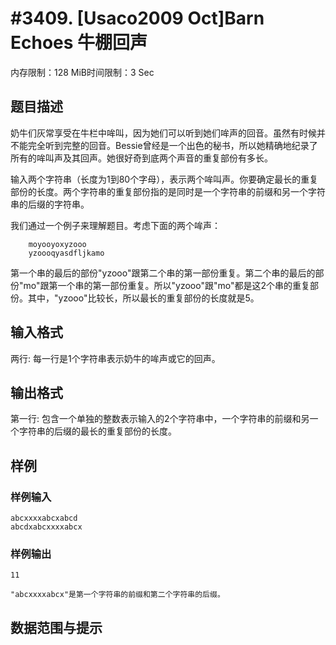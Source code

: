 # #3409. [Usaco2009 Oct]Barn Echoes 牛棚回声

内存限制：128 MiB时间限制：3 Sec

## 题目描述

奶牛们灰常享受在牛栏中哞叫，因为她们可以听到她们哞声的回音。虽然有时候并不能完全听到完整的回音。Bessie曾经是一个出色的秘书，所以她精确地纪录了所有的哞叫声及其回声。她很好奇到底两个声音的重复部份有多长。 

输入两个字符串（长度为1到80个字母），表示两个哞叫声。你要确定最长的重复部份的长度。两个字符串的重复部份指的是同时是一个字符串的前缀和另一个字符串的后缀的字符串。 

我们通过一个例子来理解题目。考虑下面的两个哞声： 

        moyooyoxyzooo
        yzoooqyasdfljkamo
    

第一个串的最后的部份"yzooo"跟第二个串的第一部份重复。第二个串的最后的部份"mo"跟第一个串的第一部份重复。所以"yzooo"跟"mo"都是这2个串的重复部份。其中，"yzooo"比较长，所以最长的重复部份的长度就是5。 

## 输入格式

两行: 每一行是1个字符串表示奶牛的哞声或它的回声。

 

## 输出格式

第一行: 包含一个单独的整数表示输入的2个字符串中，一个字符串的前缀和另一个字符串的后缀的最长的重复部份的长度。

## 样例

### 样例输入

    
    
    abcxxxxabcxabcd 
    abcdxabcxxxxabcx 
    
    

### 样例输出

    
    11 
    
    "abcxxxxabcx"是第一个字符串的前缀和第二个字符串的后缀。 
    
    

## 数据范围与提示
